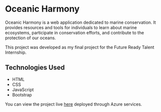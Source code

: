 # Oceanic Harmony

Oceanic Harmony is a web application dedicated to marine conservation. It provides resources and tools for individuals to learn about marine ecosystems, participate in conservation efforts, and contribute to the protection of our oceans.

This project was developed as my final project for the Future Ready Talent Internship. 

## Technologies Used

- HTML
- CSS
- JavaScript
- Bootstrap

You can view the project live [here](https://ambitious-forest-06d46d110.4.azurestaticapps.net/) deployed through Azure services.
